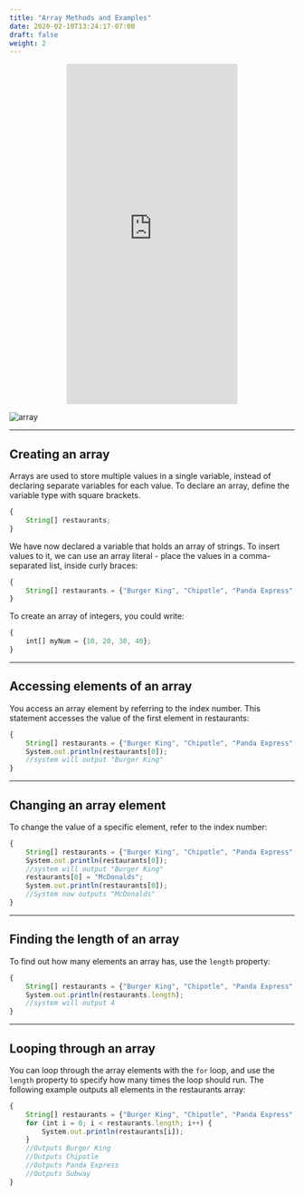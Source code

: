 ```yaml
---
title: "Array Methods and Examples"
date: 2020-02-10T13:24:17-07:00
draft: false
weight: 2
---
```


<p style="text-align: center;"><iframe width="60%" height="600px" src="https://www.youtube.com/embed/NQXV586afr8" frameborder="0" allow="accelerometer; autoplay; clipboard-write; encrypted-media; gyroscope; picture-in-picture" allowfullscreen></iframe></p>

<!--<link rel="stylesheet" href="../../style.css">-->

![array](../../img/example.png)

<hr>

## Creating an array

Arrays are used to store multiple values in a single variable, instead of declaring separate variables for each value. To declare an array, define the variable type with square brackets.

```js javascript
{
    String[] restaurants;
}
```
We have now declared a variable that holds an array of strings. To insert values to it, we can use an array literal - place the values in a comma-separated list, inside curly braces:

```js javascript
{
    String[] restaurants = {"Burger King", "Chipotle", "Panda Express", "Subway"};
}
```

To create an array of integers, you could write:

```js javascript
{
    int[] myNum = {10, 20, 30, 40};
}
```
<hr>

## Accessing elements of an array

You access an array element by referring to the index number. This statement accesses the value of the first element in restaurants:

```js javascript
{
    String[] restaurants = {"Burger King", "Chipotle", "Panda Express", "Subway"};
    System.out.println(restaurants[0]);
    //system will output "Burger King"
}
```

<hr>

## Changing an array element

To change the value of a specific element, refer to the index number:

```js javascript
{
    String[] restaurants = {"Burger King", "Chipotle", "Panda Express", "Subway"};
    System.out.println(restaurants[0]);
    //system will output "Burger King"
    restaurants[0] = "McDonalds";
    System.out.println(restaurants[0]);
    //System now outputs "McDonalds"
}
```

<hr>

## Finding the length of an array

To find out how many elements an array has, use the `length` property:

```js javascript
{
    String[] restaurants = {"Burger King", "Chipotle", "Panda Express", "Subway"};
    System.out.println(restaurants.length);
    //system will output 4
}
```
<hr>

## Looping through an array

You can loop through the array elements with the `for` loop, and use the `length` property to specify how many times the loop should run. The following example outputs all elements in the restaurants array:

```js javascript
{
    String[] restaurants = {"Burger King", "Chipotle", "Panda Express", "Subway"};
    for (int i = 0; i < restaurants.length; i++) {
        System.out.println(restaurants[i]);
    }
    //Outputs Burger King
    //Outputs Chipotle
    //Outputs Panda Express
    //Outputs Subway
}
```